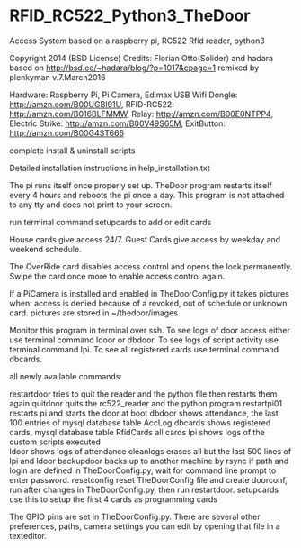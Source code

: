# RFID_RC522_Python3_TheDoor
Access System based on a raspberry pi, RC522 Rfid reader, python3

Copyright 2014 (BSD License) Credits:  Florian Otto(Solider) and hadara
based on http://bsd.ee/~hadara/blog/?p=1017&cpage=1
remixed by plenkyman	v.7.March2016

Hardware:
Raspberry Pi, Pi Camera, Edimax USB Wifi Dongle: http://amzn.com/B00UGBI91U,
RFID-RC522: http://amzn.com/B016BLFMMW,
Relay: http://amzn.com/B00E0NTPP4,
Electric Strike: http://amzn.com/B00V49S65M,
ExitButton:  http://amzn.com/B00G4ST666

complete install & uninstall scripts

Detailed installation instructions in help_installation.txt

The pi runs itself once properly set up.
TheDoor program restarts itself every 4 hours and reboots the pi once a day.
This program is not attached to any tty and does not print to your screen.

run terminal command setupcards to add or edit cards

House cards give access 24/7.
Guest Cards give access by weekday and weekend schedule.

The OverRide card disables access control and opens the lock permanently.
Swipe the card once more to enable access control again.

If a PiCamera is installed and enabled in TheDoorConfig.py it takes pictures when:
access is denied because of a revoked, out of schedule or unknown card.
pictures are stored in ~/thedoor/images.

Monitor this program in terminal over ssh.
To see logs of door access either use terminal command ldoor or dbdoor.
To see logs of script activity use terminal command lpi.
To see all registered cards use terminal command dbcards.

all newly available commands:

restartdoor  	tries to quit the reader and the python file then restarts them again
quitdoor		quits the rc522_reader and the python program
restartpi01		restarts pi and starts the door at boot 
dbdoor			shows attendance, the last 100 entries of mysql database table AccLog 
dbcards			shows registered cards, mysql database table RfidCards all cards
lpi				shows logs of the custom scripts executed   
ldoor			shows logs of attendance
cleanlogs		erases all but the last 500 lines of lpi and ldoor
backupdoor		backs up to another machine by rsync if path and login are defined in TheDoorConfig.py,
				wait for command line prompt to enter password.
resetconfig		reset TheDoorConfig file and create doorconf, run after changes in TheDoorConfig.py,
				then run restartdoor.
setupcards		use this to setup the first 4 cards as programming cards	

The GPIO pins are set in TheDoorConfig.py. There are several other preferences, paths, camera settings
you can edit by opening that file in a texteditor.
